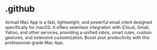 # .github
Airmail Mac App is a fast, lightweight, and powerful email client designed specifically for macOS. It offers seamless integration with iCloud, Gmail, Yahoo, and other services, providing a unified inbox, smart rules, custom gestures, and extensive customization. Boost your productivity with this professional-grade Mac App.

